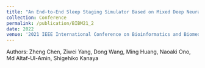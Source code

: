```yaml
---
title: "An End-to-End Sleep Staging Simulator Based on Mixed Deep Neural Networks"
collection: Conference
permalink: /publication/BIBM21_2
date: 2022
venue: '2021 IEEE International Conference on Bioinformatics and Biomedicine (BIBM)'
---
```

Authors: Zheng Chen, Ziwei Yang, Dong Wang, Ming Huang, Naoaki Ono, Md Altaf-Ul-Amin, Shigehiko Kanaya
